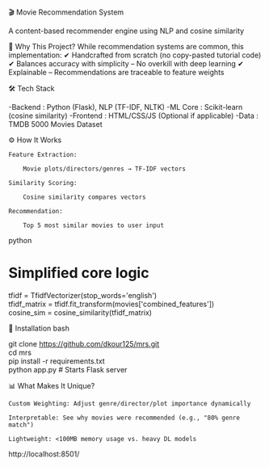 🎬 Movie Recommendation System

A content-based recommender engine using NLP and cosine similarity

🌟 Why This Project?
While recommendation systems are common, this implementation:
✔ Handcrafted from scratch (no copy-pasted tutorial code)
✔ Balances accuracy with simplicity – No overkill with deep learning
✔ Explainable – Recommendations are traceable to feature weights

🛠 Tech Stack

-Backend	: Python (Flask), NLP (TF-IDF, NLTK)
-ML Core  : Scikit-learn (cosine similarity)
-Frontend : HTML/CSS/JS (Optional if applicable)
-Data     : TMDB 5000 Movies Dataset

⚙️ How It Works

    Feature Extraction:

        Movie plots/directors/genres → TF-IDF vectors

    Similarity Scoring:

        Cosine similarity compares vectors

    Recommendation:

        Top 5 most similar movies to user input

python

# Simplified core logic  
tfidf = TfidfVectorizer(stop_words='english')  
tfidf_matrix = tfidf.fit_transform(movies['combined_features'])  
cosine_sim = cosine_similarity(tfidf_matrix)  

🚀 Installation
bash

git clone https://github.com/dkour125/mrs.git  
cd mrs  
pip install -r requirements.txt  
python app.py  # Starts Flask server  

📊 What Makes It Unique?

    Custom Weighting: Adjust genre/director/plot importance dynamically

    Interpretable: See why movies were recommended (e.g., "80% genre match")

    Lightweight: <100MB memory usage vs. heavy DL models
http://localhost:8501/
